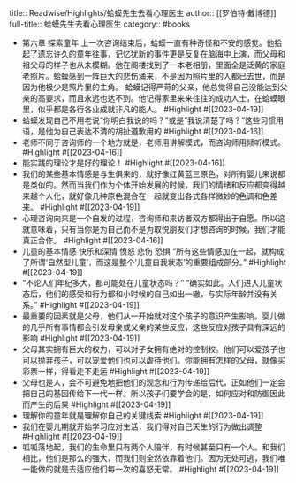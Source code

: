 title:: Readwise/Highlights/蛤蟆先生去看心理医生
author:: [[罗伯特·戴博德]]
full-title:: 蛤蟆先生去看心理医生
category:: #books

- 第六章 探索童年
  上一次咨询结束后，蛤蟆一直有种奇怪和不安的感觉。他拾起了遗忘许久的童年往事，记忆犹新的事件更是反复在脑海中上演，而父母和祖父母的样子也从未模糊。他在阁楼找到了一本老相册，里面全是泛黄的家庭老照片。蛤蟆感到一阵巨大的悲伤涌来，不是因为照片里的人都已去世，而是因为他极少是照片里的主角。
  蛤蟆记得严苛的父亲，他总觉得自己没能达到父亲的高要求，而且永远也达不到。他记得家里来来往往的成功人士，在蛤蟆眼里，似乎都是各行各业成就非凡的能人。 #Highlight #[[2023-04-19]]
- 蛤蟆发现自己不用老说“你明白我说的吗？”或是“我说清楚了吗？”这些习惯用语，是他为自己表达不清的胡扯道歉用的 #Highlight #[[2023-04-16]]
- 老师不同于咨询师的一个地方就是，老师用讲解模式，而咨询师用倾听模式。 #Highlight #[[2023-04-16]]
- 能实践的理论才是好的理论！ #Highlight #[[2023-04-16]]
- 我们的某些基本情感是与生俱来的，就好像红黄蓝三原色，对所有婴儿来说都是类似的。然而当我们作为个体开始发展的时候，我们的情绪和反应都变得越来越个人化，就好像几种原色混合在一起就变出各式各样微妙的色调和色差来。 #Highlight #[[2023-04-19]]
- 心理咨询向来是一个自发的过程，咨询师和来访者双方都得出于自愿。所以这就意味着，只有当你是为自己而不是为取悦朋友们才想咨询的时候，我们才能真正合作。 #Highlight #[[2023-04-16]]
- 儿童的基本情感
  快乐和深情
  愤怒
  悲伤
  恐惧
  “所有这些情感加在一起，就构成了所谓‘自然型儿童’，而这是整个‘儿童自我状态’的重要组成部分。” #Highlight #[[2023-04-19]]
- “不论人们年纪多大，都可能处在儿童状态吗？”
  “确实如此。人们进入儿童状态后，他们的感受和行为都和小时候的自己如出一辙，与实际年龄并没有关系。” #Highlight #[[2023-04-19]]
- 最重要的因素就是父母，他们从一开始就对这个孩子的意识产生影响。婴儿做的几乎所有事情都会引发母亲或父亲的某些反应，这些反应对孩子具有深远的影响 #Highlight #[[2023-04-19]]
- 父母其实拥有巨大的权力，可以对子女拥有绝对的控制权。他们可以爱孩子也可以抛弃孩子，可以宠爱他们也可以虐待他们。你能拥有怎样的父母，就像买彩票一样，得看走不走运 #Highlight #[[2023-04-19]]
- 父母也是人，会不可避免地把他们的观念和行为传递给后代，正如他们一定会把自己的基因传给下一代一样。所以孩子们要学会的是，如何应对和防御因此而产生的后果 #Highlight #[[2023-04-19]]
- 理解你的童年就是理解你自己的关键线索 #Highlight #[[2023-04-19]]
- 我们在婴儿期就开始学习应对生活，我们得对自己天生的行为做出调整 #Highlight #[[2023-04-19]]
- 呱呱落地起，我们的生命里只有两个人陪伴，有时候甚至只有一个人。和我们相比，他们是那么的强大，而我们则全然依靠着他们。因为无处可逃，我们唯一能做的就是去适应他们每一次的喜怒无常。 #Highlight #[[2023-04-19]]